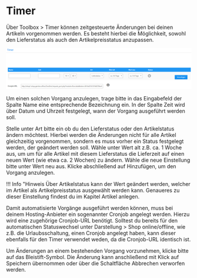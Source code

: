 # Timer 

Über Toolbox \> Timer können zeitgesteuerte Änderungen bei deinen Artikeln vorgenommen werden. Es besteht hierbei die Möglichkeit, sowohl den Lieferstatus als auch den Artikelpreisstatus anzupassen.

![](Bilder/Abb123_Timer.png "Timer")

Um einen solchen Vorgang anzulegen, trage bitte in das Eingabefeld der Spalte Name eine entsprechende Bezeichnung ein. In der Spalte Zeit wird über Datum und Uhrzeit festgelegt, wann der Vorgang ausgeführt werden soll.

Stelle unter Art bitte ein ob du den Lieferstatus oder den Artikelstatus ändern möchtest. Hierbei werden die Änderungen nicht für alle Artikel gleichzeitig vorgenommen, sondern es muss vorher ein Status festgelegt werden, der geändert werden soll. Wähle unter Wert alt z.B. ca. 1 Woche aus, um um für alle Artikel mit diesem Lieferstatus die Lieferzeit auf einen neuen Wert \(wie etwa ca. 2 Wochen\) zu ändern. Wähle die neue Einstellung bitte unter Wert neu aus. Klicke abschließend auf Hinzufügen, um den Vorgang anzulegen.

!!! Info "Hinweis
	 Über Artikelstatus kann der Wert geändert werden, welcher im Artikel als Artikelpreisstatus ausgewählt werden kann. Genaueres zu dieser Einstellung findest du im Kapitel Artikel anlegen.

Damit automatisierte Vorgänge ausgeführt werden können, muss bei deinem Hosting-Anbieter ein sogenannter Cronjob angelegt werden. Hierzu wird eine zugehörige Cronjob-URL benötigt. Solltest du bereits für den automatischen Statuswechsel unter Darstellung \> Shop online/offline, wie z.B. die Urlaubsschaltung, einen Cronjob angelegt haben, kann dieser ebenfalls für den Timer verwendet weden, da die Cronjob-URL identisch ist.

Um Änderungen an einem bestehenden Vorgang vorzunehmen, klicke bitte auf das Bleistift-Symbol. Die Änderung kann anschließend mit Klick auf Speichern übernommen oder über die Schaltfläche Abbrechen verworfen werden.




